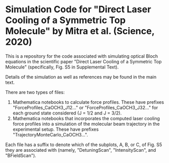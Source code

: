 # Simulation Code for "Direct Laser Cooling of a Symmetric Top Molecule" by Mitra et al. (Science, 2020)
This is a repository for the code associated with simulating optical Bloch equations in the scientific paper "Direct Laser Cooling of a Symmetric Top Molecule" (specifically, Fig. S5 in Supplemental Text). 

Details of the simulation as well as references may be found in the main text.

There are two types of files:

1. Mathematica notebooks to calculate force profiles. These have prefixes "ForceProfiles_CaOCH3_J12..." or "ForceProfiles_CaOCH3_J32..." for each ground state considered (J = 1/2 and J = 3/2). 
2. Mathematica notebooks that incorporates the computed laser cooling force profiles into a simulation of the molecular beam trajectory in the experimental setup. These have prefixes "TrajectoryMonteCarlo_CaOCH3...".

Each file has a suffix to denote which of the subplots, A, B, or C, of Fig. S5 they are associated with (namely, "DetuningScan", "IntensityScan", and "BFieldScan").
